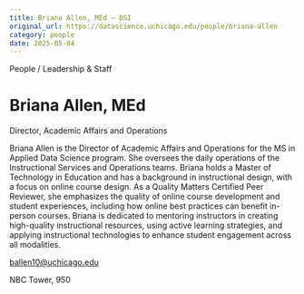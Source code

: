 ```yaml
---
title: Briana Allen, MEd – DSI
original_url: https://datascience.uchicago.edu/people/briana-allen
category: people
date: 2025-05-04
---
```


People / Leadership & Staff

# Briana Allen, MEd

Director, Academic Affairs and Operations

Briana Allen is the Director of Academic Affairs and Operations for the MS in Applied Data Science program. She oversees the daily operations of the Instructional Services and Operations teams. Briana holds a Master of Technology in Education and has a background in instructional design, with a focus on online course design. As a Quality Matters Certified Peer Reviewer, she emphasizes the quality of online course development and student experiences, including how online best practices can benefit in-person courses. Briana is dedicated to mentoring instructors in creating high-quality instructional resources, using active learning strategies, and applying instructional technologies to enhance student engagement across all modalities.

ballen10@uchicago.edu

NBC Tower, 950